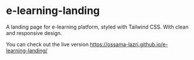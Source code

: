 # e-learning-landing
A landing page for e-learning platform, styled with Tailwind CSS. With clean and responsive design.

You can check out the live version https://ossama-lazri.github.io/e-learning-landing/

